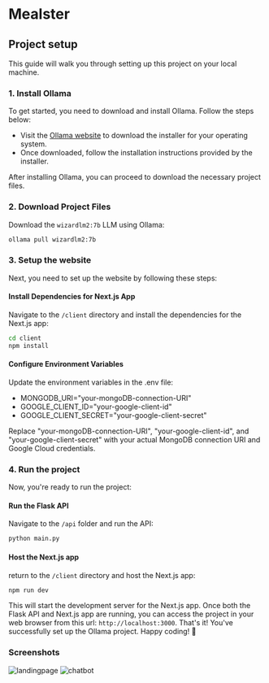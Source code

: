 # Mealster

## Project setup

This guide will walk you through setting up this project on your local machine.

### 1. Install Ollama

To get started, you need to download and install Ollama. Follow the steps below:

- Visit the [Ollama website](https://www.ollama.com/) to download the installer for your operating system.
- Once downloaded, follow the installation instructions provided by the installer.

After installing Ollama, you can proceed to download the necessary project files.

### 2. Download Project Files

Download the `wizardlm2:7b` LLM using Ollama:

```sh
ollama pull wizardlm2:7b
```

### 3. Setup the website

Next, you need to set up the website by following these steps:

#### Install Dependencies for Next.js App
Navigate to the `/client` directory and install the dependencies for the Next.js app:

```sh
cd client
npm install
```

#### Configure Environment Variables
Update the environment variables in the .env file:

- MONGODB_URI="your-mongoDB-connection-URI"
- GOOGLE_CLIENT_ID="your-google-client-id"
- GOOGLE_CLIENT_SECRET="your-google-client-secret"

Replace "your-mongoDB-connection-URI", "your-google-client-id", and "your-google-client-secret" with your actual MongoDB connection URI and Google Cloud credentials.

### 4. Run the project
Now, you're ready to run the project:

#### Run the Flask API
Navigate to the `/api` folder and run the API:

```sh
python main.py
```

#### Host the Next.js app

return to the `/client` directory and host the Next.js app:

```sh
npm run dev
```

This will start the development server for the Next.js app.
Once both the Flask API and Next.js app are running, you can access the project in your web browser from this url: `http://localhost:3000`.
That's it! You've successfully set up the Ollama project. Happy coding! 🚀

### Screenshots

![landingpage](https://github.com/adnan2003072/mealster/assets/116649345/f3a251dc-595d-4760-a8d2-18d9d82e057d)
![chatbot](https://github.com/adnan2003072/mealster/assets/116649345/d902aeba-9abd-42a7-8179-b966a63bd6fe)


